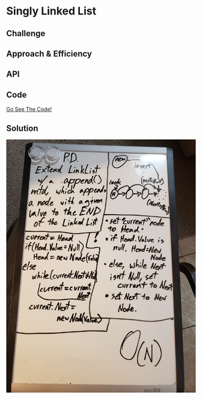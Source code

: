 # Singly Linked List
<!-- Short summary or background information -->

## Challenge
<!-- Description of the challenge -->

## Approach & Efficiency
<!-- What approach did you take? Why? What is the Big O space/time for this approach? -->

## API
<!-- Description of each method publicly available to your Linked List -->

## Code
[Go See The Code!](./LinkedList/Program.cs)

## Solution
![image](../../../assets/LinkedList.jpg)